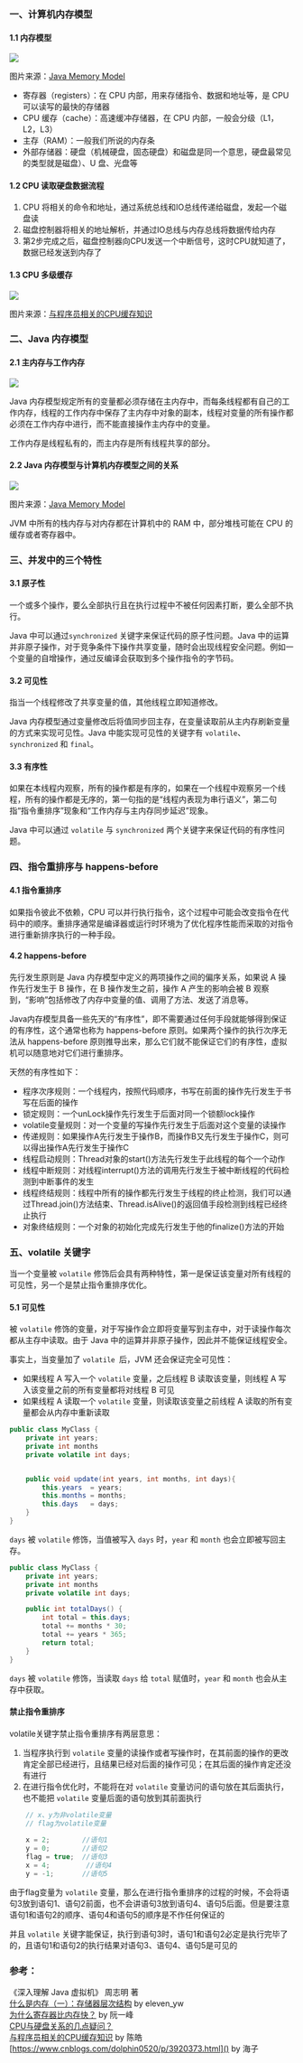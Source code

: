 ### 一、计算机内存模型

#### 1.1 内存模型

![](https://raw.githubusercontent.com/zhchenme/java-memo/master/image/%E5%9F%BA%E7%A1%80/java-memory-model-1.png)

图片来源：[Java Memory Model](http://tutorials.jenkov.com/java-concurrency/java-memory-model.html)

 - 寄存器（registers）：在 CPU 内部，用来存储指令、数据和地址等，是 CPU 可以读写的最快的存储器
 - CPU 缓存（cache）：高速缓冲存储器，在 CPU 内部，一般会分级（L1，L2，L3）
 - 主存（RAM）：一般我们所说的内存条
 - 外部存储器：硬盘（机械硬盘，固态硬盘）和磁盘是同一个意思，硬盘最常见的类型就是磁盘）、U 盘、光盘等

#### 1.2 CPU 读取硬盘数据流程

 1. CPU 将相关的命令和地址，通过系统总线和IO总线传递给磁盘，发起一个磁盘读
 2. 磁盘控制器将相关的地址解析，并通过IO总线与内存总线将数据传给内存
 3. 第2步完成之后，磁盘控制器向CPU发送一个中断信号，这时CPU就知道了，数据已经发送到内存了

#### 1.3 CPU 多级缓存

![](https://raw.githubusercontent.com/zhchenme/java-memo/master/image/%E5%9F%BA%E7%A1%80/java-memory-model-3.png)

图片来源：[与程序员相关的CPU缓存知识](https://coolshell.cn/articles/20793.html)

### 二、Java 内存模型

#### 2.1 主内存与工作内存

![](https://raw.githubusercontent.com/zhchenme/java-memo/master/image/%E5%9F%BA%E7%A1%80/java-memory-model-2.png)

Java 内存模型规定所有的变量都必须存储在主内存中，而每条线程都有自己的工作内存，线程的工作内存中保存了主内存中对象的副本，线程对变量的所有操作都必须在工作内存中进行，而不能直接操作主内存中的变量。

工作内存是线程私有的，而主内存是所有线程共享的部分。

#### 2.2 Java 内存模型与计算机内存模型之间的关系

![](https://raw.githubusercontent.com/zhchenme/java-memo/master/image/%E5%9F%BA%E7%A1%80/java-memory-model-4.png)

图片来源：[Java Memory Model](http://tutorials.jenkov.com/java-concurrency/java-memory-model.html)

JVM 中所有的栈内存与对内存都在计算机中的 RAM 中，部分堆栈可能在 CPU 的缓存或者寄存器中。

### 三、并发中的三个特性

#### 3.1 原子性

一个或多个操作，要么全部执行且在执行过程中不被任何因素打断，要么全部不执行。

Java 中可以通过`synchronized` 关键字来保证代码的原子性问题。Java 中的运算并非原子操作，对于竞争条件下操作共享变量，随时会出现线程安全问题。例如一个变量的自增操作，通过反编译会获取到多个操作指令的字节码。

#### 3.2 可见性

指当一个线程修改了共享变量的值，其他线程立即知道修改。

Java 内存模型通过变量修改后将值同步回主存，在变量读取前从主内存刷新变量的方式来实现可见性。Java 中能实现可见性的关键字有 `volatile`、`synchronized` 和 `final`。

#### 3.3 有序性

如果在本线程内观察，所有的操作都是有序的，如果在一个线程中观察另一个线程，所有的操作都是无序的，第一句指的是“线程内表现为串行语义”，第二句指“指令重排序”现象和“工作内存与主内存同步延迟”现象。

Java 中可以通过 `volatile` 与 `synchronized` 两个关键字来保证代码的有序性问题。

### 四、指令重排序与 happens-before

#### 4.1 指令重排序

如果指令彼此不依赖，CPU 可以并行执行指令，这个过程中可能会改变指令在代码中的顺序。重排序通常是编译器或运行时环境为了优化程序性能而采取的对指令进行重新排序执行的一种手段。

#### 4.2 happens-before

先行发生原则是 Java 内存模型中定义的两项操作之间的偏序关系，如果说 A 操作先行发生于 B 操作，在 B 操作发生之前，操作 A 产生的影响会被 B 观察到，“影响”包括修改了内存中变量的值、调用了方法、发送了消息等。

Java内存模型具备一些先天的“有序性”，即不需要通过任何手段就能够得到保证的有序性，这个通常也称为 happens-before 原则。如果两个操作的执行次序无法从 happens-before 原则推导出来，那么它们就不能保证它们的有序性，虚拟机可以随意地对它们进行重排序。

天然的有序性如下：

 - 程序次序规则：一个线程内，按照代码顺序，书写在前面的操作先行发生于书写在后面的操作
 - 锁定规则：一个unLock操作先行发生于后面对同一个锁额lock操作
 - volatile变量规则：对一个变量的写操作先行发生于后面对这个变量的读操作
 - 传递规则：如果操作A先行发生于操作B，而操作B又先行发生于操作C，则可以得出操作A先行发生于操作C
 - 线程启动规则：Thread对象的start()方法先行发生于此线程的每个一个动作
 - 线程中断规则：对线程interrupt()方法的调用先行发生于被中断线程的代码检测到中断事件的发生
 - 线程终结规则：线程中所有的操作都先行发生于线程的终止检测，我们可以通过Thread.join()方法结束、Thread.isAlive()的返回值手段检测到线程已经终止执行
 - 对象终结规则：一个对象的初始化完成先行发生于他的finalize()方法的开始

### 五、volatile 关键字

当一个变量被 `volatile` 修饰后会具有两种特性，第一是保证该变量对所有线程的可见性，另一个是禁止指令重排序优化。

#### 5.1 可见性

被 `volatile` 修饰的变量，对于写操作会立即将变量写到主存中，对于读操作每次都从主存中读取。由于 Java 中的运算并非原子操作，因此并不能保证线程安全。

事实上，当变量加了 `volatile `后，JVM 还会保证完全可见性：
 
 - 如果线程 A 写入一个 `volatile` 变量，之后线程 B 读取该变量，则线程 A 写入该变量之前的所有变量都将对线程 B 可见
 - 如果线程 A 读取一个 `volatile` 变量，则读取该变量之前线程 A 读取的所有变量都会从内存中重新读取

```java
public class MyClass {
    private int years;
    private int months
    private volatile int days;


    public void update(int years, int months, int days){
        this.years  = years;
        this.months = months;
        this.days   = days;
    }
}
```

`days` 被 `volatile` 修饰，当值被写入 `days` 时，`year` 和 `month` 也会立即被写回主存。

```java
public class MyClass {
    private int years;
    private int months
    private volatile int days;

    public int totalDays() {
        int total = this.days;
        total += months * 30;
        total += years * 365;
        return total;
    }
}
```

`days` 被 `volatile` 修饰，当读取 `days` 给 `total` 赋值时，`year` 和 `month` 也会从主存中获取。

#### 禁止指令重排序

volatile关键字禁止指令重排序有两层意思：

 1. 当程序执行到 `volatile` 变量的读操作或者写操作时，在其前面的操作的更改肯定全部已经进行，且结果已经对后面的操作可见；在其后面的操作肯定还没有进行
 2. 在进行指令优化时，不能将在对 `volatile` 变量访问的语句放在其后面执行，也不能把 `volatile` 变量后面的语句放到其前面执行

```java
	// x、y为非volatile变量
	// flag为volatile变量
	 
	x = 2;        //语句1
	y = 0;        //语句2
	flag = true;  //语句3
	x = 4;         //语句4
	y = -1;       //语句5
```

由于flag变量为 `volatile` 变量，那么在进行指令重排序的过程的时候，不会将语句3放到语句1、语句2前面，也不会讲语句3放到语句4、语句5后面。但是要注意语句1和语句2的顺序、语句4和语句5的顺序是不作任何保证的

并且 `volatile` 关键字能保证，执行到语句3时，语句1和语句2必定是执行完毕了的，且语句1和语句2的执行结果对语句3、语句4、语句5是可见的


### 参考：

《深入理解 Java 虚拟机》 周志明 著 <br>
[什么是内存（一）：存储器层次结构](https://www.cnblogs.com/yaoxiaowen/archive/2004/01/13/7805661.html) by eleven_yw <br>
[为什么寄存器比内存快？](http://www.ruanyifeng.com/blog/2013/10/register.html) by 阮一峰 <br>
[CPU与硬盘关系的几点疑问？](https://www.zhihu.com/question/55954313) <br>
[与程序员相关的CPU缓存知识](https://coolshell.cn/articles/20793.html) by 陈皓 <br>
[https://www.cnblogs.com/dolphin0520/p/3920373.html]() by 海子 <br>